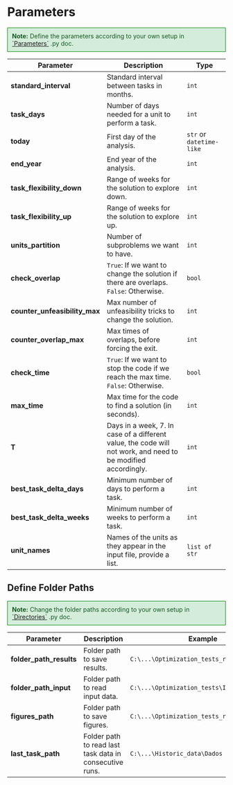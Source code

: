 
# Parameters

<div style="border: 1px solid green; padding: 10px; background-color: #d4edda; color: #155724;">
  <strong>Note:</strong> Define the parameters according to your own setup in <a href="https://github.com/fsartore/Schedule_MIL_optimization_pyomo/blob/main/Parameters.py#L6-L22" target="_blank">`Parameters`</a> .py doc.
</div>


| Parameter                | Description                                                                 | Type                |
|--------------------------|-----------------------------------------------------------------------------|---------------------|
| **standard_interval**    | Standard interval between tasks in months.                                  | `int`               |
| **task_days**            | Number of days needed for a unit to perform a task.                         | `int`               |
| **today**                | First day of the analysis.                                                  | `str` or `datetime-like` |
| **end_year**             | End year of the analysis.                                                   | `int`               |
| **task_flexibility_down**| Range of weeks for the solution to explore down.                            | `int`               |
| **task_flexibility_up**  | Range of weeks for the solution to explore up.                              | `int`               |
| **units_partition**      | Number of subproblems we want to have.                                      | `int`               |
| **check_overlap**        | `True`: If we want to change the solution if there are overlaps. `False`: Otherwise. | `bool`              |
| **counter_unfeasibility_max** | Max number of unfeasibility tricks to change the solution.             | `int`               |
| **counter_overlap_max**  | Max times of overlaps, before forcing the exit.                             | `int`               |
| **check_time**           | `True`: If we want to stop the code if we reach the max time. `False`: Otherwise. | `bool`              |
| **max_time**             | Max time for the code to find a solution (in seconds).                      | `int`               |
| **T**                    | Days in a week, 7. In case of a different value, the code will not work, and need to be modified accordingly. | `int`               |
| **best_task_delta_days** | Minimum number of days to perform a task.                                   | `int`               |
| **best_task_delta_weeks**| Minimum number of weeks to perform a task.                                  | `int`               |
| **unit_names**           | Names of the units as they appear in the input file, provide a list.        | `list of str`       |

## Define Folder Paths

<div style="border: 1px solid green; padding: 10px; background-color: #d4edda; color: #155724;">
  <strong>Note:</strong> Change the folder paths according to your own setup in <a href="https://github.com/fsartore/Schedule_MIL_optimization_pyomo/blob/main/Directories.py#L4-L7" target="_blank">`Directories`</a> .py doc.
</div>


| Parameter              | Description                                          | Example                                      |
|------------------------|------------------------------------------------------|----------------------------------------------|
| **folder_path_results**| Folder path to save results.                         | `C:\...\Optimization_tests_results`          |
| **folder_path_input**  | Folder path to read input data.                      | `C:\...\Optimization_tests\Input`            |
| **figures_path**       | Folder path to save figures.                         | `C:\...\Optimization_tests_results\Figures`  |
| **last_task_path**     | Folder path to read last task data in consecutive runs. | `C:\...\Historic_data\Dados`                |

